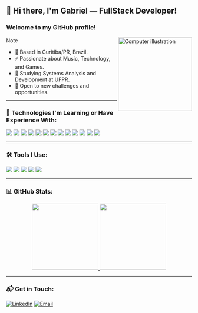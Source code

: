 <link rel="stylesheet" href="https://cdn.jsdelivr.net/gh/devicons/devicon@v2.15.1/devicon.min.css">

## 👋 Hi there, I'm Gabriel — FullStack Developer!
### Welcome to my GitHub profile!
<img src="https://raw.githubusercontent.com/MicaelliMedeiros/micaellimedeiros/master/image/computer-illustration.png" alt="Computer illustration" width="200px" align="right">

> [!NOTE]
> - 🔰 Based in Curitiba/PR, Brazil.  
> - ⚡ Passionate about Music, Technology, and Games.  
> - 🧠 Studying Systems Analysis and Development at UFPR.  
> - 🏦 Open to new challenges and opportunities.  

---

### 🧠 Technologies I'm Learning or Have Experience With:

[![](https://skillicons.dev/icons?i=react)](https://react.dev)
[![](https://skillicons.dev/icons?i=ts)](https://www.typescriptlang.org)
[![](https://skillicons.dev/icons?i=kotlin)](https://kotlinlang.org)
[![](https://skillicons.dev/icons?i=androidstudio)](https://developer.android.com/compose)
[![](https://skillicons.dev/icons?i=js)](https://developer.mozilla.org/en-US/docs/Web/JavaScript)
[![](https://skillicons.dev/icons?i=java)](https://www.java.com)
[![](https://skillicons.dev/icons?i=spring)](https://spring.io)
[![](https://skillicons.dev/icons?i=angular)](https://angular.dev)
[![](https://skillicons.dev/icons?i=nodejs)](https://nodejs.org)
[![](https://skillicons.dev/icons?i=docker)](https://www.docker.com)
[![](https://skillicons.dev/icons?i=html)](https://developer.mozilla.org/en-US/docs/Web/HTML)
[![](https://skillicons.dev/icons?i=css)](https://developer.mozilla.org/en-US/docs/Web/CSS)
[![](https://skillicons.dev/icons?i=npm)](https://www.npmjs.com)

---

### 🛠️ Tools I Use:

[![](https://skillicons.dev/icons?i=vscode)](https://code.visualstudio.com)
[![](https://skillicons.dev/icons?i=postman)](https://www.postman.com)
[![](https://skillicons.dev/icons?i=github)](https://github.com)
[![](https://skillicons.dev/icons?i=git)](https://git-scm.com)
[![](https://skillicons.dev/icons?i=figma)](https://www.figma.com)

---

### 📊 GitHub Stats:

<div align="center">
  <a href="https://github.com/Gaells">
    <img height="180em" src="https://github-readme-stats.vercel.app/api?username=Gaells&show_icons=true&theme=tokyonight&include_all_commits=true&count_private=true"/>
    <img height="180em" src="https://github-readme-stats.vercel.app/api/top-langs/?username=Gaells&layout=compact&langs_count=7&theme=tokyonight"/>
  </a>
</div>

---

### 📬 Get in Touch:

[![LinkedIn](https://img.shields.io/badge/-LinkedIn-%230077B5?style=for-the-badge&logo=linkedin&logoColor=white)](https://www.linkedin.com/in/gabriel-chioquetta-7b6a131b6/)
[![Email](https://img.shields.io/badge/Gmail-black?style=for-the-badge&logo=gmail&logoColor=white)](mailto:gabriel.obladen@gmail.com)

